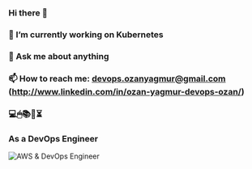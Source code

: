 ### Hi there 👋
### 🔭 I’m currently working on Kubernetes
### 💬 Ask me about anything
### 📫 How to reach me: devops.ozanyagmur@gmail.com (http://www.linkedin.com/in/ozan-yagmur-devops-ozan/)
### 💻🖱📚📌⏳
### As a DevOps Engineer
![AWS & DevOps Engineer](https://developer.akamai.com/sites/default/files/2018-07/devops%20%281%29.gif)
<!--
**E2450-Ozan/E2450-Ozan** is a ✨ _special_ ✨ repository because its `README.md` (this file) appears on your GitHub profile.

Here are some ideas to get you started:

- 🔭 I’m currently working on Kubernetes
- 🌱 I’m currently learning Rancher
- 👯 I’m looking to collaborate on Jenkins & Github Actions
- 🤔 I’m looking for help with Ansible
- 💬 Ask me about anything
- 📫 How to reach me: devops.ozanyagmur@gmail.com
- 😄 Pronouns: dejavu
- ⚡ Fun fact: AWS
-->
